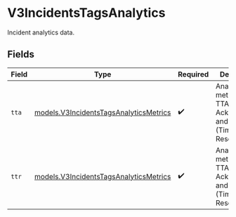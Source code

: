 # V3IncidentsTagsAnalytics

Incident analytics data.


## Fields

| Field                                                                                  | Type                                                                                   | Required                                                                               | Description                                                                            |
| -------------------------------------------------------------------------------------- | -------------------------------------------------------------------------------------- | -------------------------------------------------------------------------------------- | -------------------------------------------------------------------------------------- |
| `tta`                                                                                  | [models.V3IncidentsTagsAnalyticsMetrics](../models/v3incidentstagsanalyticsmetrics.md) | :heavy_check_mark:                                                                     | Analytics metrics for TTA (Time to Acknowledge) and TTR (Time to Resolve).             |
| `ttr`                                                                                  | [models.V3IncidentsTagsAnalyticsMetrics](../models/v3incidentstagsanalyticsmetrics.md) | :heavy_check_mark:                                                                     | Analytics metrics for TTA (Time to Acknowledge) and TTR (Time to Resolve).             |